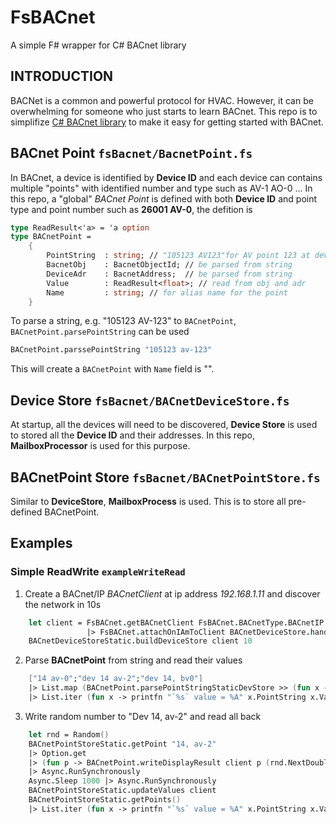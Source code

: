 # FsBACnet
A simple F# wrapper for C# BACnet library

## INTRODUCTION
BACNet is a common and powerful protocol for HVAC. However, it can be overwhelming for someone who just starts to learn BACnet.
This repo is to simplifize [C# BACnet library](https://github.com/ela-compil/BACnet) to make it easy for getting started with BACnet.

## BACnet Point ``fsBacnet/BacnetPoint.fs``
In BACnet, a device is identified by **Device ID** and each device can contains multiple "points" with identified number and type such as AV-1 AO-0 ...
In this repo, a "global" *BACnet Point* is defined with both **Device ID** and point type and point number such as **26001 AV-0**, the defition is 
```fsharp
type ReadResult<'a> = 'a option
type BACnetPoint =
    {
        PointString  : string; // "105123 AV123"for AV point 123 at device 105123
        BacnetObj    : BacnetObjectId; // be parsed from string
        DeviceAdr    : BacnetAddress;  // be parsed from string
        Value        : ReadResult<float>; // read from obj and adr
        Name         : string; // for alias name for the point
    }
```
To parse a string, e.g. "105123 AV-123" to ``BACnetPoint``, ``BACnetPoint.parsePointString`` can be used
```fsharp
BACnetPoint.parssePointString "105123 av-123"
```
This will create a ``BACnetPoint`` with ``Name`` field is "".

## Device Store ``fsBacnet/BACnetDeviceStore.fs``
At startup, all the devices will need to be discovered, **Device Store** is used to stored all the **Device ID** and their addresses. In this repo, **MailboxProcessor** is used for this purpose.

## BACnetPoint Store ``fsBacnet/BACnetPointStore.fs``
Similar to **DeviceStore**, **MailboxProcess** is used. This is to store all pre-defined BACnetPoint.

## Examples
### Simple ReadWrite ``exampleWriteRead``
1. Create a BACnet/IP *BACnetClient* at ip address *192.168.1.11* and discover the network in 10s
```fsharp
    let client = FsBACnet.getBACnetClient FsBACnet.BACnetType.BACnetIP "192.168.1.11" 
                 |> FsBACnet.attachOnIAmToClient BACnetDeviceStore.handlerOnIam 
    BACnetDeviceStoreStatic.buildDeviceStore client 10      
```    
2. Parse **BACnetPoint** from string and read their values
```fsharp
    ["14 av-0";"dev 14 av-2";"dev 14, bv0"]
    |> List.map (BACnetPoint.parsePointStringStaticDevStore >> (fun x -> BACnetPointStoreStatic.putPoint x; BACnetPoint.readValue client x))
    |> List.iter (fun x -> printfn "`%s` value = %A" x.PointString x.Value)
```
3. Write random number to "Dev 14, av-2" and read all back
```fsharp
    let rnd = Random()
    BACnetPointStoreStatic.getPoint "14, av-2" 
    |> Option.get
    |> (fun p -> BACnetPoint.writeDisplayResult client p (rnd.NextDouble() |> float32))
    |> Async.RunSynchronously
    Async.Sleep 1000 |> Async.RunSynchronously
    BACnetPointStoreStatic.updateValues client
    BACnetPointStoreStatic.getPoints()
    |> List.iter (fun x -> printfn "`%s` value = %A" x.PointString x.Value)
```
